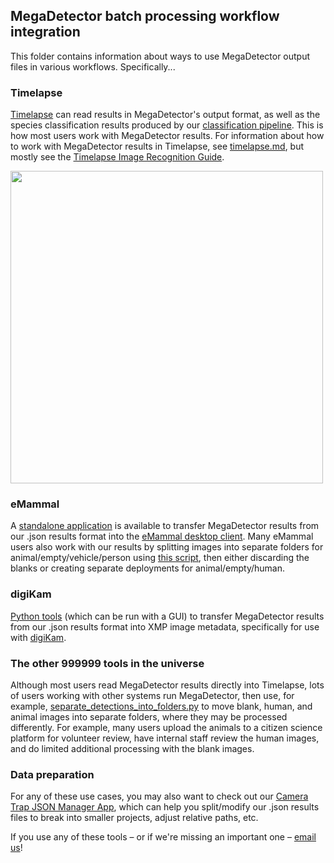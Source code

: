 ## MegaDetector batch processing workflow integration

This folder contains information about ways to use MegaDetector output files in various workflows.  Specifically...

### Timelapse

[Timelapse](http://saul.cpsc.ucalgary.ca/timelapse/) can read results in MegaDetector's output format, as well as the species classification results produced by our [classification pipeline](https://github.com/agentmorris/MegaDetector/tree/main/megadetector/classification).  This is how most users work with MegaDetector results.  For information about how to work with MegaDetector results in Timelapse, see [timelapse.md](timelapse.md), but mostly see the [Timelapse Image Recognition Guide](https://saul.cpsc.ucalgary.ca/timelapse/pmwiki.php?n=Main.ImageRecognition).

<img src="../../../images/recognitionInTimelapse.jpg" width="500px;">


### eMammal

A [standalone application](https://github.com/agentmorris/MegaDetector/tree/main/megadetector/api/batch_processing/integration/eMammal) is available to transfer MegaDetector results from our .json results format into the [eMammal desktop client](https://emammal.si.edu/eyes-wildlife/content/downloading-desktop-application).  Many eMammal users also work with our results by splitting images into separate folders for animal/empty/vehicle/person using [this script](https://github.com/agentmorris/MegaDetector/blob/main/megadetector/postprocessing/separate_detections_into_folders.py), then either discarding the blanks or creating separate deployments for animal/empty/human.

### digiKam

[Python tools](digiKam/README.md) (which can be run with a GUI) to transfer MegaDetector results from our .json results format into XMP image metadata, specifically for use with [digiKam](https://www.digikam.org/).

### The other 999999 tools in the universe

Although most users read MegaDetector results directly into Timelapse, lots of users working with other systems run MegaDetector, then use, for example, [separate_detections_into_folders.py](https://github.com/agentmorris/MegaDetector/blob/main/megadetector/postprocessing/separate_detections_into_folders.py) to move blank, human, and animal images into separate folders, where they may be processed differently.  For example, many users upload the animals to a citizen science platform for volunteer review, have internal staff review the human images, and do limited additional processing with the blank images.

### Data preparation

For any of these use cases, you may also want to check out our [Camera Trap JSON Manager App](https://github.com/agentmorris/MegaDetector/blob/main/megadetector/postprocessing/CameraTrapJsonManagerApp.md), which can help you split/modify our .json results files to break into smaller projects, adjust relative paths, etc.

If you use any of these tools &ndash; or if we're missing an important one &ndash; <a href="mailto:cameratraps@lila.science">email us</a>!



